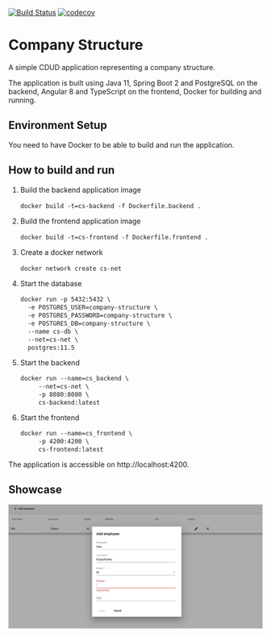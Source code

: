 [![Build Status](https://travis-ci.com/shpotainna/company-structure.svg?branch=master)](https://travis-ci.com/shpotainna/company-structure)
[![codecov](https://codecov.io/gh/shpotainna/company-structure/branch/master/graph/badge.svg)](https://codecov.io/gh/shpotainna/company-structure)

Company Structure 
=================

A simple CDUD application representing a company structure.

The application is built using Java 11, Spring Boot 2 and PostgreSQL on the backend, Angular 8 and TypeScript on the frontend, Docker for building and running.

## Environment Setup

You need to have Docker to be able to build and run the application.

## How to build and run

1. Build the backend application image

    ```docker build -t=cs-backend -f Dockerfile.backend .```
    
2. Build the frontend application image

    ```docker build -t=cs-frontend -f Dockerfile.frontend .```
    
3. Create a docker network

    ```docker network create cs-net```

4. Start the database 

    ```
    docker run -p 5432:5432 \
      -e POSTGRES_USER=company-structure \
      -e POSTGRES_PASSWORD=company-structure \
      -e POSTGRES_DB=company-structure \
      --name cs-db \
      --net=cs-net \
      postgres:11.5
    ```
    
5. Start the backend

    ```
    docker run --name=cs_backend \
         --net=cs-net \
         -p 8080:8080 \
         cs-backend:latest
    ```    
6. Start the frontend

    ```
    docker run --name=cs_frontend \
         -p 4200:4200 \
         cs-frontend:latest
    ```

The application is accessible on http://localhost:4200.

## Showcase

![main-window](./showcase/showcase.jpeg)
